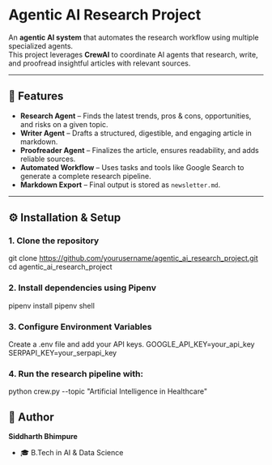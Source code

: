 # Agentic AI Research Project  

An **agentic AI system** that automates the research workflow using multiple specialized agents.  
This project leverages **CrewAI** to coordinate AI agents that research, write, and proofread insightful articles with relevant sources.  

---

## 🚀 Features  
- **Research Agent** – Finds the latest trends, pros & cons, opportunities, and risks on a given topic.  
- **Writer Agent** – Drafts a structured, digestible, and engaging article in markdown.  
- **Proofreader Agent** – Finalizes the article, ensures readability, and adds reliable sources.  
- **Automated Workflow** – Uses tasks and tools like Google Search to generate a complete research pipeline.  
- **Markdown Export** – Final output is stored as `newsletter.md`.  

---

## ⚙️ Installation & Setup  

### 1. **Clone the repository**  
git clone https://github.com/yourusername/agentic_ai_research_project.git
cd agentic_ai_research_project

### 2. Install dependencies using Pipenv
pipenv install
pipenv shell

### 3. Configure Environment Variables
Create a .env file and add your API keys.
GOOGLE_API_KEY=your_api_key
SERPAPI_KEY=your_serpapi_key

### 4. Run the research pipeline with:
python crew.py --topic "Artificial Intelligence in Healthcare"



## 👤 Author
**Siddharth Bhimpure**  
- 🎓 B.Tech in AI & Data Science  

